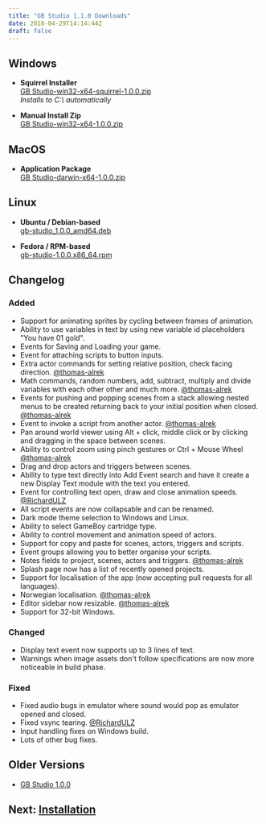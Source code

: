 ```yaml
---
title: "GB Studio 1.1.0 Downloads"
date: 2018-04-29T14:14:44Z
draft: false
---
```


## Windows

- **Squirrel Installer**  
  [GB Studio-win32-x64-squirrel-1.0.0.zip](https://github.com/chrismaltby/gb-studio/releases/download/v1.0.0/GB.Studio-win32-x64-squirrel-1.0.0.zip)  
  _Installs to C:\\ automatically_

- **Manual Install Zip**  
  [GB Studio-win32-x64-1.0.0.zip](https://github.com/chrismaltby/gb-studio/releases/download/v1.0.0/GB.Studio-win32-x64-1.0.0.zip)

## MacOS

- **Application Package**  
  [GB Studio-darwin-x64-1.0.0.zip](https://github.com/chrismaltby/gb-studio/releases/download/v1.0.0/GB.Studio-darwin-x64-1.0.0.zip)

## Linux

- **Ubuntu / Debian-based**  
  [gb-studio_1.0.0_amd64.deb](https://github.com/chrismaltby/gb-studio/releases/download/v1.0.0/gb-studio_1.0.0_amd64.deb)

- **Fedora / RPM-based**  
  [gb-studio-1.0.0.x86_64.rpm](https://github.com/chrismaltby/gb-studio/releases/download/v1.0.0/gb-studio-1.0.0.x86_64.rpm)

## Changelog

### Added

- Support for animating sprites by cycling between frames of animation.
- Ability to use variables in text by using new variable id placeholders "You have $01$ gold".
- Events for Saving and Loading your game.
- Event for attaching scripts to button inputs.
- Extra actor commands for setting relative position, check facing direction. [@thomas-alrek](https://github.com/thomas-alrek)
- Math commands, random numbers, add, subtract, multiply and divide variables with each other other and much more. [@thomas-alrek](https://github.com/thomas-alrek)
- Events for pushing and popping scenes from a stack allowing nested menus to be created returning back to your initial position when closed. [@thomas-alrek](https://github.com/thomas-alrek)
- Event to invoke a script from another actor. [@thomas-alrek](https://github.com/thomas-alrek)
- Pan around world viewer using Alt + click, middle click or by clicking and dragging in the space between scenes.
- Ability to control zoom using pinch gestures or Ctrl + Mouse Wheel [@thomas-alrek](https://github.com/thomas-alrek)
- Drag and drop actors and triggers between scenes.
- Ability to type text directly into Add Event search and have it create a new Display Text module with the text you entered.
- Event for controlling text open, draw and close animation speeds. [@RichardULZ](https://github.com/RichardULZ)
- All script events are now collapsable and can be renamed.
- Dark mode theme selection to Windows and Linux.
- Ability to select GameBoy cartridge type.
- Ability to control movement and animation speed of actors.
- Support for copy and paste for scenes, actors, triggers and scripts.
- Event groups allowing you to better organise your scripts.
- Notes fields to project, scenes, actors and triggers. [@thomas-alrek](https://github.com/thomas-alrek)
- Splash page now has a list of recently opened projects.
- Support for localisation of the app (now accepting pull requests for all languages).
- Norwegian localisation. [@thomas-alrek](https://github.com/thomas-alrek)
- Editor sidebar now resizable. [@thomas-alrek](https://github.com/thomas-alrek)
- Support for 32-bit Windows.

### Changed

- Display text event now supports up to 3 lines of text.
- Warnings when image assets don't follow specifications are now more noticeable in build phase.

### Fixed

- Fixed audio bugs in emulator where sound would pop as emulator opened and closed.
- Fixed vsync tearing. [@RichardULZ](https://github.com/RichardULZ)
- Input handling fixes on Windows build.
- Lots of other bug fixes.

## Older Versions

- [GB Studio 1.0.0](/downloads/1.0.0)

## Next: [Installation](/docs/installation)
